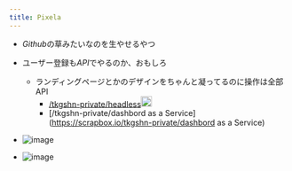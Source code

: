 ```yaml
---
title: Pixela
---
```


* *Github*の草みたいなのを生やせるやつ

* ユーザー登録も*API*でやるのか、おもしろ
  
  * ランディングページとかのデザインをちゃんと凝ってるのに操作は全部API
    * [/tkgshn-private/headless](https://scrapbox.io/tkgshn-private/headless)<img src='https://scrapbox.io/api/pages/blu3mo-public/tkgshn/icon' alt='tkgshn.icon' height="19.5"/>
    * \[/tkgshn-private/dashbord as a Service\](https://scrapbox.io/tkgshn-private/dashbord as a Service)
* ![image](https://gyazo.com/3e59f8f71c82b7c3eee3b5acaa4e0b7a/thumb/1000)

* ![image](https://gyazo.com/dbc0441bd06bc81992a58f2992d8fa79/thumb/1000)
